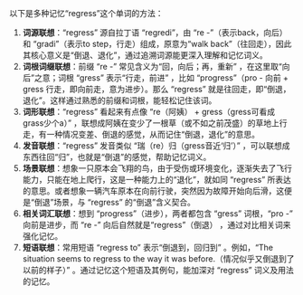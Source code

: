 以下是多种记忆“regress”这个单词的方法：
1. **词源联想**：“regress” 源自拉丁语 “regredi”，由 “re -”（表示back，向后）和 “gradi”（表示to step，行走）组成，原意为“walk back”（往回走），因此其核心意义是“倒退、退化”，通过追溯词源能更深入理解和记忆词义。
2. **词根词缀联想**：前缀 “re -” 常见含义为“回，向后；再，重新” ，在这里取“向后”之意；词根 “gress” 表示“行走，前进” ，比如 “progress”（pro - 向前 + gress 行走，即向前走，意为进步）。那么 “regress” 就是往回走，即“倒退，退化”。这样通过熟悉的前缀和词根，能轻松记住该词。
3. **词形联想**：“regress” 看起来有点像 “re（阿姨） + gress（gress可看成grass少个a）” ，联想成阿姨在变少了一根草（或不如之前茂盛）的草地上行走，有一种情况变差、倒退的感觉，从而记住“倒退，退化”的意思。
4. **发音联想**：“regress” 发音类似 “瑞（re）归（gress音近‘归’）” ，可以联想成东西往回“归”，也就是“倒退”的感觉，帮助记忆词义。
5. **场景联想**：想象一只原本会飞翔的鸟，由于受伤或环境变化，逐渐失去了飞行能力，只能在地上爬行，这是一种能力上的“退化”，就如同 “regress” 所表达的意思。或者想象一辆汽车原本在向前行驶，突然因为故障开始向后滑，这便是“倒退”场景，与 “regress” 的“倒退”含义契合。
6. **相关词汇联想**：想到 “progress”（进步），两者都包含 “gress” 词根，“pro -” 向前是进步，而 “re -” 向后自然就是“regress”（倒退） ，通过对比相关词来强化记忆。
7. **短语联想**：常用短语 “regress to” 表示“倒退到，回归到” 。例如，“The situation seems to regress to the way it was before.（情况似乎又倒退到了以前的样子）” 。通过记忆这个短语及其例句，能加深对 “regress” 词义及用法的记忆。 